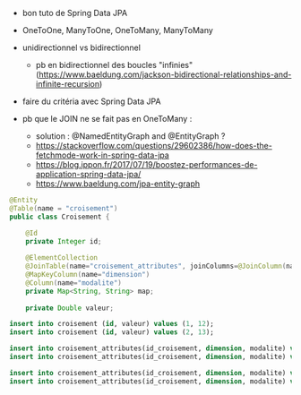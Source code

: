 - bon tuto de Spring Data JPA
- OneToOne, ManyToOne, OneToMany, ManyToMany
- unidirectionnel vs bidirectionnel
    - pb en bidirectionnel des boucles "infinies" (https://www.baeldung.com/jackson-bidirectional-relationships-and-infinite-recursion)
- faire du critéria avec Spring Data JPA

- pb que le JOIN ne se fait pas en OneToMany : 
    - solution : @NamedEntityGraph and @EntityGraph ?
    - https://stackoverflow.com/questions/29602386/how-does-the-fetchmode-work-in-spring-data-jpa
    - https://blog.ippon.fr/2017/07/19/boostez-performances-de-application-spring-data-jpa/
    - https://www.baeldung.com/jpa-entity-graph

```java
@Entity
@Table(name = "croisement")
public class Croisement {

    @Id
    private Integer id;
    
    @ElementCollection
    @JoinTable(name="croisement_attributes", joinColumns=@JoinColumn(name="id_croisement"))
    @MapKeyColumn(name="dimension")
    @Column(name="modalite")
    private Map<String, String> map;
    
    private Double valeur;
```

```sql
insert into croisement (id, valeur) values (1, 12);
insert into croisement (id, valeur) values (2, 13);

insert into croisement_attributes(id_croisement, dimension, modalite) values (1, 'DA', 'DA2016');
insert into croisement_attributes(id_croisement, dimension, modalite) values (1, 'AE', 'AETOTAL');

insert into croisement_attributes(id_croisement, dimension, modalite) values (2, 'DA', 'DA2012');
insert into croisement_attributes(id_croisement, dimension, modalite) values (2, 'AE', 'AEAZE');
```

